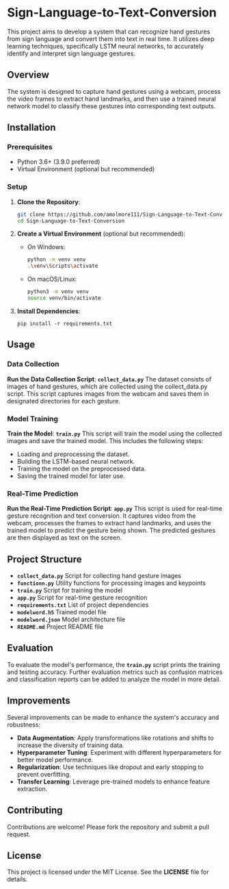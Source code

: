 # Sign-Language-to-Text-Conversion

This project aims to develop a system that can recognize hand gestures from sign language and convert them into text in real time. It utilizes deep learning techniques, specifically LSTM neural networks, to accurately identify and interpret sign language gestures.

## Overview
The system is designed to capture hand gestures using a webcam, process the video frames to extract hand landmarks, and then use a trained neural network model to classify these gestures into corresponding text outputs.

## Installation

### Prerequisites
- Python 3.6+ (3.9.0 preferred)
- Virtual Environment (optional but recommended)

### Setup
1. **Clone the Repository**:
    ```sh
    git clone https://github.com/amolmore111/Sign-Language-to-Text-Conversion.git
    cd Sign-Language-to-Text-Conversion
    ```

2. **Create a Virtual Environment** (optional but recommended):
    - On Windows:
      ```sh
      python -m venv venv
      .\venv\Scripts\activate
      ```
    - On macOS/Linux:
      ```sh
      python3 -m venv venv
      source venv/bin/activate
      ```

3. **Install Dependencies**:
    ```
    pip install -r requirements.txt
    ```

## Usage

### Data Collection
**Run the Data Collection Script**:
    **```
    collect_data.py
    ```**
    The dataset consists of images of hand gestures, which are collected using the collect_data.py script. This script captures images from the webcam and saves them in designated directories for each gesture.

### Model Training
**Train the Model**:
    **```
    train.py
    ```**
    This script will train the model using the collected images and save the trained model. This includes the following steps:

  - Loading and preprocessing the dataset.
  - Building the LSTM-based neural network.
  - Training the model on the preprocessed data.
  - Saving the trained model for later use.

### Real-Time Prediction
**Run the Real-Time Prediction Script**:
    **```
    app.py
    ```**
    This script is used for real-time gesture recognition and text conversion. It captures video from the webcam, processes the frames to       extract hand landmarks, and uses the trained model to predict the gesture being shown. The predicted gestures are then displayed as text on       the screen.

## Project Structure
- **`collect_data.py`** Script for collecting hand gesture images
- **`functionn.py`** Utility functions for processing images and keypoints
- **`train.py`** Script for training the model
- **`app.py`** Script for real-time gesture recognition
- **`requirements.txt`** List of project dependencies
- **`modelword.h5`** Trained model file
- **`modelword.json`** Model architecture file
- **`README.md`** Project README file

## Evaluation
To evaluate the model's performance, the **`train.py`** script prints the training and testing accuracy. Further evaluation metrics such as confusion matrices and classification reports can be added to analyze the model in more detail.

## Improvements
Several improvements can be made to enhance the system's accuracy and robustness:

- **Data Augmentation**: Apply transformations like rotations and shifts to increase the diversity of training data.
- **Hyperparameter Tuning**: Experiment with different hyperparameters for better model performance.
- **Regularization**: Use techniques like dropout and early stopping to prevent overfitting.
- **Transfer Learning**: Leverage pre-trained models to enhance feature extraction.

## Contributing
Contributions are welcome! Please fork the repository and submit a pull request.

## License
This project is licensed under the MIT License. See the **LICENSE** file for details.

